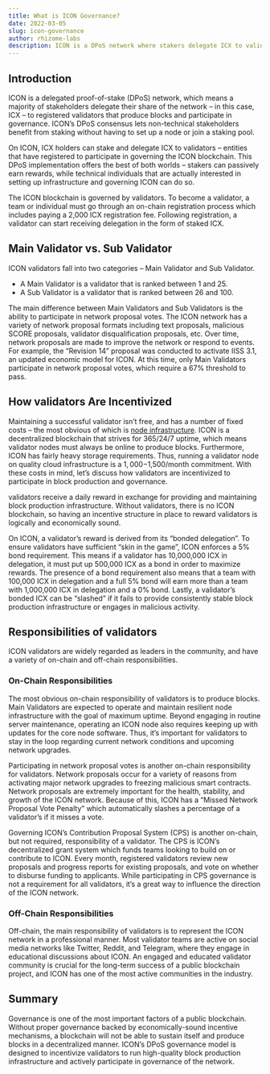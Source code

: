 ```yaml
---
title: What is ICON Governance?
date: 2022-03-05
slug: icon-governance
author: rhizome-labs
description: ICON is a DPoS network where stakers delegate ICX to validators that produce blocks and participate in governance.
---
```

## Introduction
ICON is a delegated proof-of-stake (DPoS) network, which means a majority of stakeholders delegate their share of the network – in this case, ICX – to registered validators that produce blocks and participate in governance. ICON’s DPoS consensus lets non-technical stakeholders benefit from staking without having to set up a node or join a staking pool.

On ICON, ICX holders can stake and delegate ICX to validators – entities that have registered to participate in governing the ICON blockchain. This DPoS implementation offers the best of both worlds – stakers can passively earn rewards, while technical individuals that are actually interested in setting up infrastructure and governing ICON can do so.

The ICON blockchain is governed by validators. To become a validator, a team or individual must go through an on-chain registration process which includes paying a 2,000 ICX registration fee. Following registration, a validator can start receiving delegation in the form of staked ICX.

## Main Validator vs. Sub Validator

ICON validators fall into two categories – Main Validator and Sub Validator.

* A Main Validator is a validator that is ranked between 1 and 25.
* A Sub Validator is a validator that is ranked between 26 and 100.

The main difference between Main Validators and Sub Validators is the ability to participate in network proposal votes. The ICON network has a variety of network proposal formats including text proposals, malicious SCORE proposals, validator disqualification proposals, etc. Over time, network proposals are made to improve the network or respond to events. For example, the “Revision 14” proposal was conducted to activate IISS 3.1, an updated economic model for ICON. At this time, only Main Validators participate in network proposal votes, which require a 67% threshold to pass.

## How validators Are Incentivized

Maintaining a successful validator isn’t free, and has a number of fixed costs – the most obvious of which is [node infrastructure](https://icondev.io/icon2-operation-and-configuration-for-p-rep). ICON is a decentralized blockchain that strives for 365/24/7 uptime, which means validator nodes must always be online to produce blocks. Furthermore, ICON has fairly heavy storage requirements. Thus, running a validator node on quality cloud infrastructure is a $1,000-$1,500/month commitment. With these costs in mind, let’s discuss how validators are incentivized to participate in block production and governance.

validators receive a daily reward in exchange for providing and maintaining block production infrastructure. Without validators, there is no ICON blockchain, so having an incentive structure in place to reward validators is logically and economically sound.

On ICON, a validator’s reward is derived from its “bonded delegation”. To ensure validators have sufficient “skin in the game”, ICON enforces a 5% bond requirement. This means if a validator has 10,000,000 ICX in delegation, it must put up 500,000 ICX as a bond in order to maximize rewards. The presence of a bond requirement also means that a team with 100,000 ICX in delegation and a full 5% bond will earn more than a team with 1,000,000 ICX in delegation and a 0% bond. Lastly, a validator’s bonded ICX can be “slashed” if it fails to provide consistently stable block production infrastructure or engages in malicious activity.

## Responsibilities of validators

ICON validators are widely regarded as leaders in the community, and have a variety of on-chain and off-chain responsibilities.

### On-Chain Responsibilities

The most obvious on-chain responsibility of validators is to produce blocks. Main Validators are expected to operate and maintain resilient node infrastructure with the goal of maximum uptime. Beyond engaging in routine server maintenance, operating an ICON node also requires keeping up with updates for the core node software. Thus, it’s important for validators to stay in the loop regarding current network conditions and upcoming network upgrades.

Participating in network proposal votes is another on-chain responsibility for validators. Network proposals occur for a variety of reasons from activating major network upgrades to freezing malicious smart contracts. Network proposals are extremely important for the health, stability, and growth of the ICON network. Because of this, ICON has a “Missed Network Proposal Vote Penalty” which automatically slashes a percentage of a validator’s if it misses a vote.

Governing ICON’s Contribution Proposal System (CPS) is another on-chain, but not required, responsibility of a validator. The CPS is ICON’s decentralized grant system which funds teams looking to build on or contribute to ICON. Every month, registered validators review new proposals and progress reports for existing proposals, and vote on whether to disburse funding to applicants. While participating in CPS governance is not a requirement for all validators, it’s a great way to influence the direction of the ICON network.

### Off-Chain Responsibilities

Off-chain, the main responsibility of validators is to represent the ICON network in a professional manner. Most validator teams are active on social media networks like Twitter, Reddit, and Telegram, where they engage in educational discussions about ICON. An engaged and educated validator community is crucial for the long-term success of a public blockchain project, and ICON has one of the most active communities in the industry.

## Summary

Governance is one of the most important factors of a public blockchain. Without proper governance backed by economically-sound incentive mechanisms, a blockchain will not be able to sustain itself and produce blocks in a decentralized manner. ICON’s DPoS governance model is designed to incentivize validators to run high-quality block production infrastructure and actively participate in governance of the network.